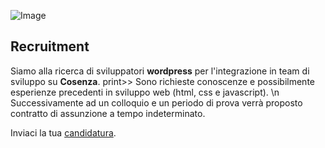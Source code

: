 ![Image](http://www.hictech.com/hostatiDaHicTech/loghiHT/black_200.png)

## Recruitment

Siamo alla ricerca di sviluppatori **wordpress** per l'integrazione in team di sviluppo su **Cosenza**. print>>
Sono richieste conoscenze e possibilmente esperienze precedenti in sviluppo web (html, css e javascript). \n
Successivamente ad un colloquio e un periodo di prova verrà proposto contratto di assunzione a tempo indeterminato.

Inviaci la tua [candidatura](mailto:info@hictech.com). 
